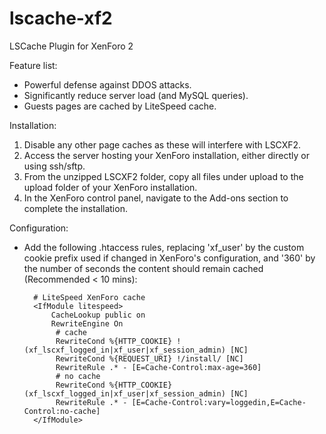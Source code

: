 # lscache-xf2
LSCache Plugin for XenForo 2

Feature list:

- Powerful defense against DDOS attacks.
- Significantly reduce server load (and MySQL queries).
- Guests pages are cached by LiteSpeed cache.

Installation:

1. Disable any other page caches as these will interfere with LSCXF2.
2. Access the server hosting your XenForo installation, either directly or 
using ssh/sftp.
3. From the unzipped LSCXF2 folder, copy all files under upload to the 
upload folder of your XenForo installation.
4. In the XenForo control panel, navigate to the Add-ons section to complete 
the installation.

Configuration:

- Add the following .htaccess rules, replacing 'xf_user' by the custom cookie 
prefix used if changed in XenForo's configuration, and '360' by the number of 
seconds the content should remain cached (Recommended < 10 mins):

        # LiteSpeed XenForo cache
        <IfModule litespeed>
            CacheLookup public on
            RewriteEngine On
             # cache
             RewriteCond %{HTTP_COOKIE} !(xf_lscxf_logged_in|xf_user|xf_session_admin) [NC]
             RewriteCond %{REQUEST_URI} !/install/ [NC]
             RewriteRule .* - [E=Cache-Control:max-age=360]
             # no cache
             RewriteCond %{HTTP_COOKIE} (xf_lscxf_logged_in|xf_user|xf_session_admin) [NC]
             RewriteRule .* - [E=Cache-Control:vary=loggedin,E=Cache-Control:no-cache]
        </IfModule>